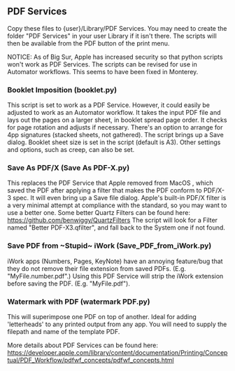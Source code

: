 ## PDF Services

Copy these files to {user}/Library/PDF Services. You may need to create the folder "PDF Services" in your user Library if it isn't there. The scripts will then be available from the PDF button of the print menu.

NOTICE: As of Big Sur, Apple has increased security so that python scripts won't work as PDF Services.  The scripts can be revised for use in Automator workflows. This seems to have been fixed in Monterey.


### Booklet Imposition (booklet.py)
This script is set to work as a PDF Service. However, it could easily be adjusted to work as an Automator workflow. It takes the input PDF file and lays out the pages on a larger sheet, in booklet spread page order. It checks for page rotation and adjusts if necessary. There's an option to arrange for 4pp signatures (stacked sheets, not gathered). The script brings up a Save dialog.
Booklet sheet size is set in the script (default is A3). Other settings and options, such as creep, can also be set.

### Save As PDF/X  (Save As PDF-X.py)
This replaces the PDF Service that Apple removed from MacOS , which saved the PDF after applying a filter that makes the PDF conform to PDF/X-3 spec. It will even bring up a Save file dialog. Apple's built-in PDF/X filter is a very minimal attempt at compliance with the standard, so you may want to use a better one. 
Some better Quartz Filters can be found here: 
https://github.com/benwiggy/QuartzFilters
The script will look for a Filter named "Better PDF-X3.qfilter", and fall back to the System one if not found.

### Save PDF from ~Stupid~ iWork (Save_PDF_from_iWork.py)
iWork apps (Numbers, Pages, KeyNote) have an annoying feature/bug that they do not remove their file extension from saved PDFs. (E.g. "MyFile.number.pdf".) Using this PDF Service will strip the iWork extension before saving the PDF. (E.g. "MyFile.pdf").

### Watermark with PDF (watermark PDF.py)
This will superimpose one PDF on top of another. Ideal for adding 'letterheads' to any printed output from any app. You will need to supply the filepath and name of the template PDF.

More details about PDF Services can be found here:
https://developer.apple.com/library/content/documentation/Printing/Conceptual/PDF_Workflow/pdfwf_concepts/pdfwf_concepts.html
